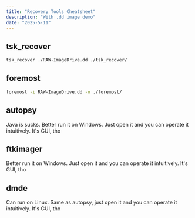 ```yaml
---
title: "Recovery Tools Cheatsheet"
description: "With .dd image demo"
date: "2025-5-11"
---
```


## tsk_recover
```bash
tsk_recover ./RAW-ImageDrive.dd ./tsk_recover/
```

## foremost
```bash
foremost -i RAW-ImageDrive.dd -o ./foremost/
```

## autopsy
Java is sucks. Better run it on Windows. Just open it and you can operate it intuitively. It's GUI, tho

## ftkimager
Better run it on Windows. Just open it and you can operate it intuitively. It's GUI, tho

## dmde
Can run on Linux. Same as autopsy, just open it and you can operate it intuitively. It's GUI, tho
